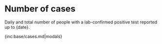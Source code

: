 # Number of cases

Daily and total number of people with a lab-confirmed positive test reported up to {date}.

{inc:base/cases.md|modals}